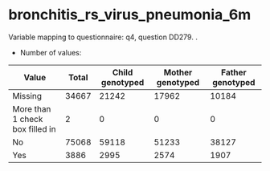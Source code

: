# bronchitis_rs_virus_pneumonia_6m
Variable mapping to questionnaire: q4, question DD279.
.
- Number of values:

| Value | Total | Child genotyped | Mother genotyped | Father genotyped |
| ----- | ----- | --------------- | ---------------- | ---------------- |
| Missing | 34667 | 21242 | 17962 | 10184 |
| More than 1 check box filled in | 2 | 0 | 0 |0 |
| No | 75068 | 59118 | 51233 |38127 |
| Yes | 3886 | 2995 | 2574 |1907 |



